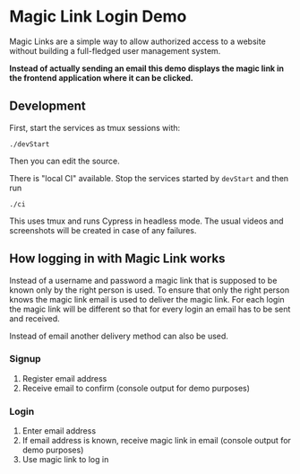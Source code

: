 # Magic Link Login Demo

Magic Links are a simple way to allow authorized access to a website without building a full-fledged user management system.

**Instead of actually sending an email this demo displays the magic link in the frontend application where it can be clicked.**


## Development

First, start the services as tmux sessions with:

    ./devStart

Then you can edit the source.

There is "local CI" available. Stop the services started by `devStart` and then run

    ./ci

This uses tmux and runs Cypress in headless mode. The usual videos and screenshots will be created in case of any failures.


## How logging in with Magic Link works

Instead of a username and password a magic link that is supposed to be known only by the right person is used. To ensure that only the right person knows the magic link email is used to deliver the magic link. For each login the magic link will be different so that for every login an email has to be sent and received.

Instead of email another delivery method can also be used.

### Signup

1. Register email address
2. Receive email to confirm (console output for demo purposes)

### Login

1. Enter email address
2. If email address is known, receive magic link in email (console output for demo purposes)
3. Use magic link to log in
